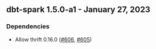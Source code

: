 ## dbt-spark 1.5.0-a1 - January 27, 2023
### Dependencies
- Allow thrift 0.16.0 ([#606](https://github.com/dbt-labs/dbt-spark/issues/606), [#605](https://github.com/dbt-labs/dbt-spark/pull/605))
